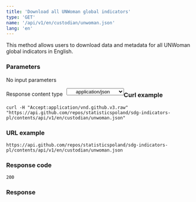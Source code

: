 ```yaml
---
title: 'Download all UNWoman global indicators'
type: 'GET'
name: '/api/v1/en/custodian/unwoman.json'
lang: 'en'
---
```


This method allows users to download data and metadata for all UNWoman global indicators in English.

### Parameters

<p>No input parameters</p>

<p style='float:left;margin-top: 7px;'>Response content type</p>
<select style='float:left;padding: 0px 15px;width: 155px;margin-left: 10px;text-align-last: center;'>
  <option>application/json</option>
</select>

<div id='example1'>

<h3 id="przykładowy-curl">Curl example</h3>

<p><code class="highlighter-rouge">curl -H "Accept:application/vnd.github.v3.raw" "https://api.github.com/repos/statisticspoland/sdg-indicators-pl/contents/api/v1/en/custodian/unwoman.json"</code></p>

<h3 id="przykładowy-url">URL example</h3>

<p><code class="highlighter-rouge">https://api.github.com/repos/statisticspoland/sdg-indicators-pl/contents/api/v1/en/custodian/unwoman.json</code></p>

<h3 id="przykładowy-kod-odpowiedzi">Response code</h3>

<p><code class="highlighter-rouge">200</code></p>

<h3 id="przykładowa-odpowiedź">Response</h3>

<p><code class="highlighter-rouge" id="show-data-en-unwoman">
</code></p>

</div>

<script>

$.getJSON('http://sdg.gov.pl/api/v1/en/custodian/unwoman.json', function(data) {
    $('#show-data-en-unwoman').html(JSON.stringify(data, null, 2));
});

</script>
